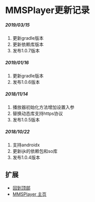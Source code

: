# MMSPlayer更新记录

##### 2019/03/15
1. 更新gradle版本
2. 更新依赖库版本
3. 发布1.0.7版本

##### 2019/01/16
1. 更新gradle版本
2. 发布1.0.6版本

##### 2018/11/14
1. 播放器初始化方法增加设置入参
2. 替换动态库支持https协议
3. 发布1.0.5版本

##### 2018/10/22
1. 支持androidx
2. 更新ijk的依赖包和so库
3. 发布1.0.4版本

## 扩展
- [回到顶部](https://github.com/LZ9/MMSPlayer/blob/master/mmsplayer/readme_mmsplayer_update.md#mmsplayer更新记录)
- [MMSPlayer 主页](https://github.com/LZ9/MMSPlayer)
